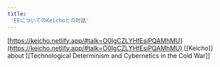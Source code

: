 ```yaml
---
title:
 'EEについてのKeichoとの対話'
---
```


[https://keicho.netlify.app/#talk=O0IgCZLYHfEsjPQAMhMU](https://keicho.netlify.app/#talk=O0IgCZLYHfEsjPQAMhMU)
[[Keicho]] about [[Technological Determinism and Cybernetics in the Cold War]]

